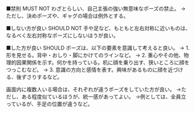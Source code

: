 ﻿■禁則 MUST NOT
わざとらしい、自己主張の強い無意味なポーズの禁止。
→ただし、決めポーズや、ギャグの場合は例外とする。

■しない方が良い SHOULD NOT
手や足など、もともと左右対称に近いものは、なるべく左右対称なポーズにしないほうが良い。

■した方が良い SHOULD
ポーズは、以下の要素を意識して考えると良い。
→ 1. 形を見せる。背中・おしり・脚にかけてのラインなど。
→ 2. 重心やその他、物理的因果関係を示す。何かを持っている。机に顔を乗り出す、狭いところに顔をつっこむなど。
→ 3. 意識の方向と感情を表す。興味があるものに顔を近づける、後ずさりするなど。

画面内に複数人いる場合は、それぞれが違うポーズをしていた方が良い。
→ただし、ある程度似ているほうが、統一感があってよい。
→例としては、全員立っているが、手足の位置が違うなど。
